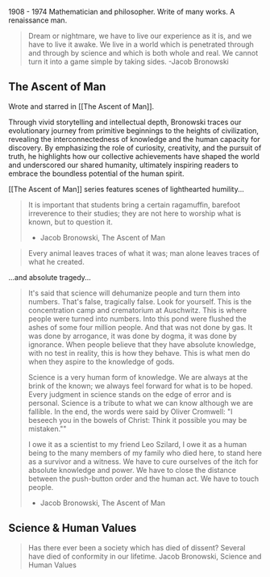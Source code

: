 1908 - 1974 
Mathematician and philosopher. Write of many works. A renaissance man.

>Dream or nightmare, we have to live our experience as it is, and we have to live it awake. We live in a world which is penetrated through and through by science and which is both whole and real. We cannot turn it into a game simple by taking sides.
>-Jacob Bronowski

## The Ascent of Man

Wrote and starred in [[The Ascent of Man]]. 

Through vivid storytelling and intellectual depth, Bronowski traces our evolutionary journey from primitive beginnings to the heights of civilization, revealing the interconnectedness of knowledge and the human capacity for discovery. By emphasizing the role of curiosity, creativity, and the pursuit of truth, he highlights how our collective achievements have shaped the world and underscored our shared humanity, ultimately inspiring readers to embrace the boundless potential of the human spirit.

[[The Ascent of Man]] series features scenes of lighthearted humility...

>It is important that students bring a certain ragamuffin, barefoot irreverence to their studies; they are not here to worship what is known, but to question it.
>- Jacob Bronowski, The Ascent of Man

>Every animal leaves traces of what it was; man alone leaves traces of what he created.

...and absolute tragedy... 

>It's said that science will dehumanize people and turn them into numbers. That's false, tragically false. Look for yourself. This is the concentration camp and crematorium at Auschwitz. This is where people were turned into numbers. Into this pond were flushed the ashes of some four million people. And that was not done by gas. It was done by arrogance, it was done by dogma, it was done by ignorance. When people believe that they have absolute knowledge, with no test in reality, this is how they behave. This is what men do when they aspire to the knowledge of gods.
>
>Science is a very human form of knowledge. We are always at the brink of the known; we always feel forward for what is to be hoped. Every judgment in science stands on the edge of error and is personal. Science is a tribute to what we can know although we are fallible. In the end, the words were said by Oliver Cromwell: "I beseech you in the bowels of Christ: Think it possible you may be mistaken.""
>
>I owe it as a scientist to my friend Leo Szilard, I owe it as a human being to the many members of my family who died here, to stand here as a survivor and a witness. We have to cure ourselves of the itch for absolute knowledge and power. We have to close the distance between the push-button order and the human act. We have to touch people.
>- Jacob Bronowski, The Ascent of Man

## Science & Human Values

>Has there ever been a society which has died of dissent? Several have died of conformity in our lifetime.
>Jacob Bronowski, Science and Human Values
